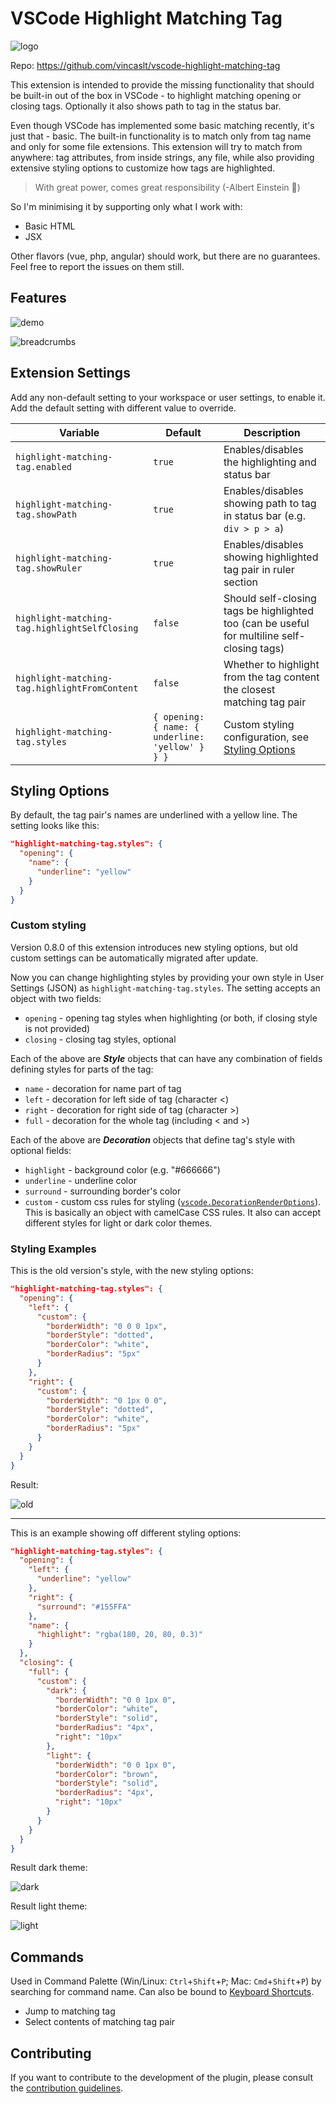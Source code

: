 # VSCode Highlight Matching Tag

![logo](https://i.imgbox.com/eZAMmnap.png)

Repo: <https://github.com/vincaslt/vscode-highlight-matching-tag>

This extension is intended to provide the missing functionality that should be built-in out of the box in VSCode - to highlight matching opening or closing tags. Optionally it also shows path to tag in the status bar.

Even though VSCode has implemented some basic matching recently, it's just that - basic. The built-in functionality is to match only from tag name and only for some file extensions. This extension will try to match from anywhere: tag attributes, from inside strings, any file, while also providing extensive styling options to customize how tags are highlighted.

> With great power, comes great responsibility (-Albert Einstein 🤦)

So I'm minimising it by supporting only what I work with:

- Basic HTML
- JSX

Other flavors (vue, php, angular) should work, but there are no guarantees. Feel free to report the issues on them still.

## Features

![demo](https://images2.imgbox.com/71/2a/zIA1XCzK_o.gif)

![breadcrumbs](https://images2.imgbox.com/bc/0d/PzVAkYdU_o.png)

## Extension Settings

Add any non-default setting to your workspace or user settings, to enable it. Add the default setting with different value to override.

| Variable                                      | Default                                          | Description                                                                                 |
| --------------------------------------------- | ------------------------------------------------ | ------------------------------------------------------------------------------------------- |
| `highlight-matching-tag.enabled`              | `true`                                           | Enables/disables the highlighting and status bar                                            |
| `highlight-matching-tag.showPath`             | `true`                                           | Enables/disables showing path to tag in status bar (e.g. `div > p > a`)                     |
| `highlight-matching-tag.showRuler`            | `true`                                           | Enables/disables showing highlighted tag pair in ruler section                              |
| `highlight-matching-tag.highlightSelfClosing` | `false`                                          | Should self-closing tags be highlighted too (can be useful for multiline self-closing tags) |
| `highlight-matching-tag.highlightFromContent` | `false`                                          | Whether to highlight from the tag content the closest matching tag pair                     |
| `highlight-matching-tag.styles`               | `{ opening: { name: { underline: 'yellow' } } }` | Custom styling configuration, see [Styling Options](#styling-options)                       |

## Styling Options

By default, the tag pair's names are underlined with a yellow line. The setting looks like this:

```json
"highlight-matching-tag.styles": {
  "opening": {
    "name": {
      "underline": "yellow"
    }
  }
}
```

### Custom styling

Version 0.8.0 of this extension introduces new styling options, but old custom settings can be automatically migrated after update.

Now you can change highlighting styles by providing your own style in User Settings (JSON) as `highlight-matching-tag.styles`. The setting accepts an object with two fields:

- `opening` - opening tag styles when highlighting (or both, if closing style is not provided)
- `closing` - closing tag styles, optional

Each of the above are **_Style_** objects that can have any combination of fields defining styles for parts of the tag:

- `name` - decoration for name part of tag
- `left` - decoration for left side of tag (character <)
- `right` - decoration for right side of tag (character >)
- `full` - decoration for the whole tag (including < and >)

Each of the above are **_Decoration_** objects that define tag's style with optional fields:

- `highlight` - background color (e.g. "#666666")
- `underline` - underline color
- `surround` - surrounding border's color
- `custom` - custom css rules for styling ([`vscode.DecorationRenderOptions`](https://code.visualstudio.com/docs/extensionAPI/vscode-api#DecorationRenderOptions)). This is basically an object with camelCase CSS rules. It also can accept different styles for light or dark color themes.

### Styling Examples

This is the old version's style, with the new styling options:

```json
"highlight-matching-tag.styles": {
  "opening": {
    "left": {
      "custom": {
        "borderWidth": "0 0 0 1px",
        "borderStyle": "dotted",
        "borderColor": "white",
        "borderRadius": "5px"
      }
    },
    "right": {
      "custom": {
        "borderWidth": "0 1px 0 0",
        "borderStyle": "dotted",
        "borderColor": "white",
        "borderRadius": "5px"
      }
    }
  }
}
```

Result:

![old](https://images2.imgbox.com/3a/c2/ljn6gN20_o.png)

---

This is an example showing off different styling options:

```json
"highlight-matching-tag.styles": {
  "opening": {
    "left": {
      "underline": "yellow"
    },
    "right": {
      "surround": "#155FFA"
    },
    "name": {
      "highlight": "rgba(180, 20, 80, 0.3)"
    }
  },
  "closing": {
    "full": {
      "custom": {
        "dark": {
          "borderWidth": "0 0 1px 0",
          "borderColor": "white",
          "borderStyle": "solid",
          "borderRadius": "4px",
          "right": "10px"
        },
        "light": {
          "borderWidth": "0 0 1px 0",
          "borderColor": "brown",
          "borderStyle": "solid",
          "borderRadius": "4px",
          "right": "10px"
        }
      }
    }
  }
}
```

Result dark theme:

![dark](https://images2.imgbox.com/85/d6/qRBWNUgu_o.png)

Result light theme:

![light](https://images2.imgbox.com/16/66/y47CkpXm_o.png)

## Commands

Used in Command Palette (Win/Linux: `Ctrl`+`Shift`+`P`; Mac: `Cmd`+`Shift`+`P`) by searching for command name. Can also be bound to [Keyboard Shortcuts](https://code.visualstudio.com/docs/getstarted/keybindings).

- Jump to matching tag
- Select contents of matching tag pair

## Contributing

If you want to contribute to the development of the plugin, please consult the [contribution guidelines](https://github.com/vincaslt/vscode-highlight-matching-tag/blob/master/CONTRIBUTING.md).
